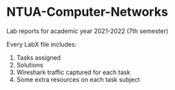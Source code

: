 # NTUA-Computer-Networks
Lab reports for academic year 2021-2022 (7th semester)

Every LabX file includes:
1) Tasks assigned
2) Solutions
3) Wireshark traffic captured for each task
4) Some extra resources on each task subject
